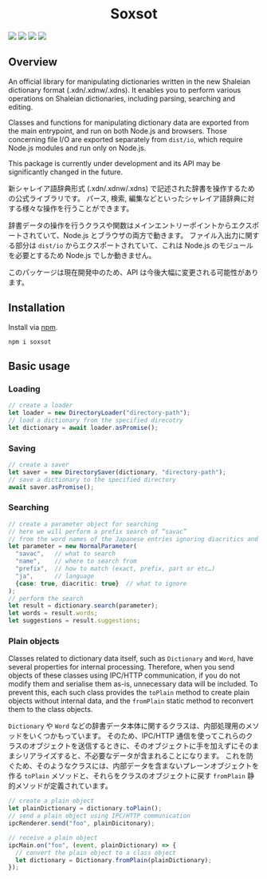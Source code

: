 <div align="center">
<h1>Soxsot</h1>
</div>

![](https://img.shields.io/github/package-json/v/Ziphil/Soxsot)
![](https://img.shields.io/github/commit-activity/y/Ziphil/Soxsot?label=commits)
![](https://img.shields.io/endpoint.svg?url=https%3A%2F%2Factions-badge.atrox.dev%2FZiphil%2FSoxsot%2Fbadge%3Fref%3Ddevelop&label=test&style=flat&logo=none)
![](https://img.shields.io/codecov/c/github/Ziphil/Soxsot)


## Overview
An official library for manipulating dictionaries written in the new Shaleian dictionary format (.xdn/.xdnw/.xdns).
It enables you to perform various operations on Shaleian dictionaries, including parsing, searching and editing.

Classes and functions for manipulating dictionary data are exported from the main entrypoint, and run on both Node.js and browsers.
Those concerning file I/O are exported separately from `dist/io`, which require Node.js modules and run only on Node.js.

This package is currently under development and its API may be significantly changed in the future.

新シャレイア語辞典形式 (.xdn/.xdnw/.xdns) で記述された辞書を操作するための公式ライブラリです。
パース, 検索, 編集などといったシャレイア語辞典に対する様々な操作を行うことができます。

辞書データの操作を行うクラスや関数はメインエントリーポイントからエクスポートされていて、Node.js とブラウザの両方で動きます。
ファイル入出力に関する部分は `dist/io` からエクスポートされていて、これは Node.js のモジュールを必要とするため Node.js でしか動きません。

このパッケージは現在開発中のため、API は今後大幅に変更される可能性があります。

## Installation
Install via [npm](https://www.npmjs.com/package/soxsot).
```
npm i soxsot
```

## Basic usage
### Loading
```typescript
// create a loader
let loader = new DirectoryLoader("directory-path");
// load a dictionary from the specified direcotry
let dictionary = await loader.asPromise();
```

### Saving
```typescript
// create a saver
let saver = new DirectorySaver(dictionary, "directory-path");
// save a dictionary to the specified directory
await saver.asPromise();
```

### Searching
```typescript
// create a parameter object for searching
// here we will perform a prefix search of “savac”
// from the word names of the Japanese entries ignoring diacritics and cases
let parameter = new NormalParameter(
  "savac",   // what to search
  "name",    // where to search from
  "prefix",  // how to match (exact, prefix, part or etc…)
  "ja",      // language
  {case: true, diacritic: true}  // what to ignore
);
// perform the search
let result = dictionary.search(parameter);
let words = result.words;
let suggestions = result.suggestions;
```

### Plain objects
Classes related to dictionary data itself, such as `Dictionary` and `Word`, have several properties for internal processing.
Therefore, when you send objects of these classes using IPC/HTTP communication, if you do not modify them and serialise them as-is, unnecessary data will be included.
To prevent this, each such class provides the `toPlain` method to create plain objects without internal data, and the `fromPlain` static method to reconvert them to the class objects.

`Dictionary` や `Word` などの辞書データ本体に関するクラスは、内部処理用のメソッドをいくつかもっています。
そのため、IPC/HTTP 通信を使ってこれらのクラスのオブジェクトを送信するときに、そのオブジェクトに手を加えずにそのままシリアライズすると、不必要なデータが含まれることになります。
これを防ぐため、そのようなクラスには、内部データを含まないプレーンオブジェクトを作る `toPlain` メソッドと、それらをクラスのオブジェクトに戻す `fromPlain` 静的メソッドが定義されています。

```typescript
// create a plain object
let plainDictionary = dictionary.toPlain();
// send a plain object using IPC/HTTP communication
ipcRenderer.send("foo", plainDicitonary);

// receive a plain object
ipcMain.on("foo", (event, plainDictionary) => {
  // convert the plain object to a class object
  let dictionary = Dictionary.fromPlain(plainDictionary);
});
```